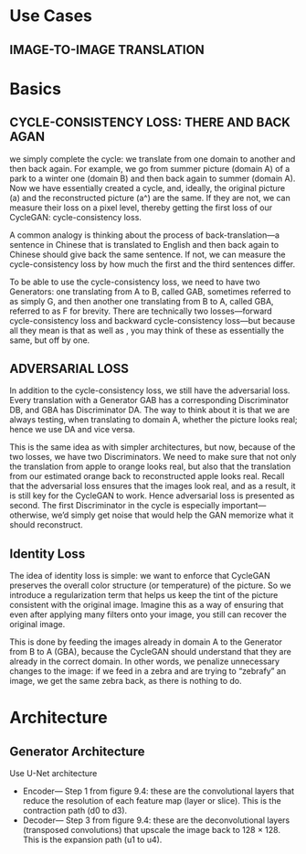 
# Use Cases
## IMAGE-TO-IMAGE TRANSLATION

# Basics
## CYCLE-CONSISTENCY LOSS: THERE AND BACK AGAN
we simply complete the cycle: we translate from one domain to another and then back again. For example, we go from summer picture (domain A) of a park to a winter one (domain B) and then back again to summer (domain A). Now we have essentially created a cycle, and, ideally, the original picture (a) and the reconstructed picture (a^) are the same. If they are not, we can measure their loss on a pixel level, thereby getting the first loss of our CycleGAN: cycle-consistency loss.

A common analogy is thinking about the process of back-translation—a sentence in Chinese that is translated to English and then back again to Chinese should give back the same sentence. If not, we can measure the cycle-consistency loss by how much the first and the third sentences differ.

To be able to use the cycle-consistency loss, we need to have two Generators: one translating from A to B, called GAB, sometimes referred to as simply G, and then another one translating from B to A, called GBA, referred to as F for brevity. There are technically two losses—forward cycle-consistency loss and backward cycle-consistency loss—but because all they mean is that  as well as , you may think of these as essentially the same, but off by one.

## ADVERSARIAL LOSS
In addition to the cycle-consistency loss, we still have the adversarial loss. Every translation with a Generator GAB has a corresponding Discriminator DB, and GBA has Discriminator DA. The way to think about it is that we are always testing, when translating to domain A, whether the picture looks real; hence we use DA and vice versa.

This is the same idea as with simpler architectures, but now, because of the two losses, we have two Discriminators. We need to make sure that not only the translation from apple to orange looks real, but also that the translation from our estimated orange back to reconstructed apple looks real. Recall that the adversarial loss ensures that the images look real, and as a result, it is still key for the CycleGAN to work. Hence adversarial loss is presented as second. The first Discriminator in the cycle is especially important—otherwise, we’d simply get noise that would help the GAN memorize what it should reconstruct.

## Identity Loss
The idea of identity loss is simple: we want to enforce that CycleGAN preserves the overall color structure (or temperature) of the picture. So we introduce a regularization term that helps us keep the tint of the picture consistent with the original image. Imagine this as a way of ensuring that even after applying many filters onto your image, you still can recover the original image.

This is done by feeding the images already in domain A to the Generator from B to A (GBA), because the CycleGAN should understand that they are already in the correct domain. In other words, we penalize unnecessary changes to the image: if we feed in a zebra and are trying to “zebrafy” an image, we get the same zebra back, as there is nothing to do.

# Architecture
## Generator Architecture
Use U-Net architecture
- Encoder— Step 1 from figure 9.4: these are the convolutional layers that reduce the resolution of each feature map (layer or slice). This is the contraction path (d0 to d3).
- Decoder— Step 3 from figure 9.4: these are the deconvolutional layers (transposed convolutions) that upscale the image back to 128 × 128. This is the expansion path (u1 to u4).
